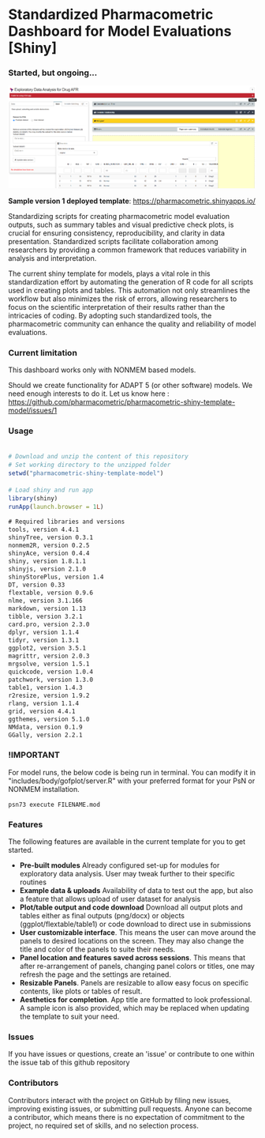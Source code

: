 # Standardized Pharmacometric Dashboard for Model Evaluations [Shiny]

### Started, but ongoing...

<img src="www/preview3.png">


__Sample version 1 deployed template__: https://pharmacometric.shinyapps.io/

Standardizing scripts for creating pharmacometric model evaluation outputs, such as summary tables and visual predictive check plots, is crucial for ensuring consistency, reproducibility, and clarity in data presentation. Standardized scripts facilitate collaboration among researchers by providing a common framework that reduces variability in analysis and interpretation. 

The current shiny template for models, plays a vital role in this standardization effort by automating the generation of R code for all scripts used in creating plots and tables. This automation not only streamlines the workflow but also minimizes the risk of errors, allowing researchers to focus on the scientific interpretation of their results rather than the intricacies of coding. By adopting such standardized tools, the pharmacometric community can enhance the quality and reliability of model evaluations.

### Current limitation

This dashboard works only with NONMEM based models.

Should we create functionality for ADAPT 5 (or other software) models. We need enough interests to do it. Let us know here : https://github.com/pharmacometric/pharmacometric-shiny-template-model/issues/1

### Usage 
```r

# Download and unzip the content of this repository
# Set working directory to the unzipped folder
setwd("pharmacometric-shiny-template-model")

# Load shiny and run app
library(shiny)
runApp(launch.browser = 1L)

```


```
# Required libraries and versions
tools, version 4.4.1
shinyTree, version 0.3.1
nonmem2R, version 0.2.5
shinyAce, version 0.4.4
shiny, version 1.8.1.1
shinyjs, version 2.1.0
shinyStorePlus, version 1.4
DT, version 0.33
flextable, version 0.9.6
nlme, version 3.1.166
markdown, version 1.13
tibble, version 3.2.1
card.pro, version 2.3.0
dplyr, version 1.1.4
tidyr, version 1.3.1
ggplot2, version 3.5.1
magrittr, version 2.0.3
mrgsolve, version 1.5.1
quickcode, version 1.0.4
patchwork, version 1.3.0
table1, version 1.4.3
r2resize, version 1.9.2
rlang, version 1.1.4
grid, version 4.4.1
ggthemes, version 5.1.0
NMdata, version 0.1.9
GGally, version 2.2.1
```

### !IMPORTANT

For model runs, the below code is being run in terminal. You can modify it in "includes/body/gofplot/server.R" with your preferred format for your PsN or NONMEM installation.

```
psn73 execute FILENAME.mod

```

### Features

The following features are available in the current template for you to get started.

 - __Pre-built modules__ Already configured set-up for modules for exploratory data analysis. User may tweak further to their specific routines
 - __Example data & uploads__ Availability of data to test out the app, but also a feature that allows upload of user dataset for analysis
 - __Plot/table output and code download__ Download all output plots and tables either as final outputs (png/docx) or objects (ggplot/flextable/table1) or code download to direct use in submissions
 - __User customizable interface__. This means the user can move around the panels to desired locations on the screen. They may also change the title and color of the panels to suite their needs. 
 - __Panel location and features saved across sessions__. This means that after re-arrangement of panels, changing panel colors or titles, one may refresh the page and the settings are retained.
 - __Resizable Panels__. Panels are resizable to allow easy focus on specific contents, like plots or tables of result.
 - __Aesthetics for completion__. App title are formatted to look professional. A sample icon is also provided, which may be replaced when updating the template to suit your need.
 
 
 
### Issues

If you have issues or questions, create an 'issue' or contribute to one within the issue tab of this github repository


### Contributors

Contributors interact with the project on GitHub by filing new issues, improving existing issues, or submitting pull requests. Anyone can become a contributor, which means there is no expectation of commitment to the project, no required set of skills, and no selection process.
